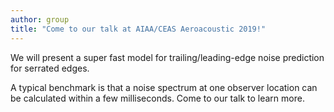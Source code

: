 ```yaml
---
author: group
title: "Come to our talk at AIAA/CEAS Aeroacoustic 2019!"
---
```


We will present a super fast model for trailing/leading-edge noise prediction for serrated edges.

A typical benchmark is that a noise spectrum at one observer location can be calculated within a few milliseconds.
Come to our talk to learn more.

<!---Headings are cool
======

You can have many headings
======

Aren't headings cool?
------
--->
